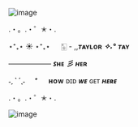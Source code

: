 ![image](https://i.pinimg.com/564x/49/e4/87/49e4875e409a53d67c8aea44bd26b3a9.jpg)


.・。.・゜✭・.


 ⋆⁺₊⋆ ☀︎ ⋆⁺₊⋆ 　 🀥 - ,,***ᴛ*****ᴀʏʟᴏʀ** ***✧˖°*** ***ᴛ*****ᴀʏ** 

——————        ***ꜱ*****ʜᴇ** ***彡*** ***ʜ*****ᴇʀ** 

 ***˗ˏˋ ´ˎ˗　 ⁺***
  　
**ʜᴏᴡ** ᴅɪᴅ ***ᴡᴇ*** ɢᴇᴛ ***ʜᴇʀᴇ*** 

.・。.・゜✭・.


![image](https://i.pinimg.com/564x/96/9f/1d/969f1d7d9a238dd94d07fa6e96922d93.jpg)
